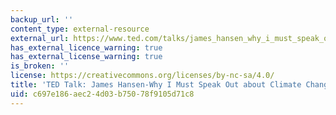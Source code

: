 ```yaml
---
backup_url: ''
content_type: external-resource
external_url: https://www.ted.com/talks/james_hansen_why_i_must_speak_out_about_climate_change#t-208
has_external_licence_warning: true
has_external_license_warning: true
is_broken: ''
license: https://creativecommons.org/licenses/by-nc-sa/4.0/
title: 'TED Talk: James Hansen-Why I Must Speak Out about Climate Change'
uid: c697e186-aec2-4d03-b750-78f9105d71c8
---
```

